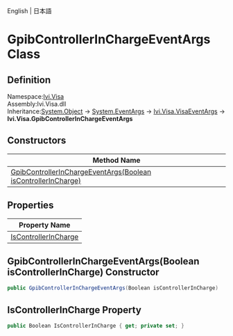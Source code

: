 English | 日本語

# GpibControllerInChargeEventArgs Class

## Definition
Namespace:[Ivi.Visa](../Visa.md)<BR>
Assembly:Ivi.Visa.dll<BR>
Inheritance:[System.Object](https://learn.microsoft.com/en-us/dotnet/api/system.object) -> [System.EventArgs](https://learn.microsoft.com/en-us/dotnet/api/system.eventargs) -> [Ivi.Visa.VisaEventArgs](VisaEventArgs.md) -> **Ivi.Visa.GpibControllerInChargeEventArgs**

## Constructors

|Method Name|
|---|
|[GpibControllerInChargeEventArgs(Boolean isControllerInCharge)](#GpibControllerInChargeEventArgsBoolean-isControllerInCharge-constructor)|

## Properties

|Property Name|
|---|
|[IsControllerInCharge](#IsControllerInCharge-Property)|

## GpibControllerInChargeEventArgs(Boolean isControllerInCharge) Constructor
```C#
public GpibControllerInChargeEventArgs(Boolean isControllerInCharge)
```
## IsControllerInCharge Property
```C#
public Boolean IsControllerInCharge { get; private set; }
```